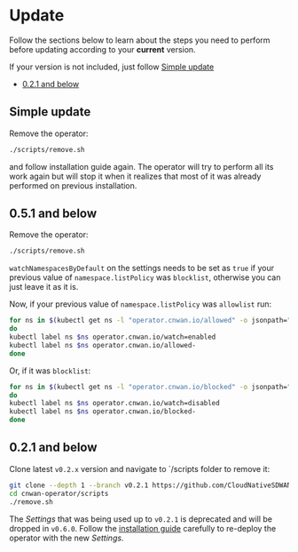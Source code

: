 # Update

Follow the sections below to learn about the steps you need to perform before updating according to your **current** version.

If your version is not included, just follow [Simple update](#simple-update)

* [0.2.1 and below](#0.2.1-and-below)

## Simple update

Remove the operator:

```bash
./scripts/remove.sh
```

and follow installation guide again. The operator will try to perform all its work again but will stop it when it realizes that most of it was already performed on previous installation.

## 0.5.1 and below

Remove the operator:

```bash
./scripts/remove.sh
```

`watchNamespacesByDefault` on the settings needs to be set as `true` if your previous value of `namespace.listPolicy` was `blocklist`, otherwise you can just leave it as it is.

Now, if your previous value of `namespace.listPolicy` was `allowlist` run:

```bash
for ns in $(kubectl get ns -l "operator.cnwan.io/allowed" -o jsonpath="{.items[*].metadata.name}")
do
kubectl label ns $ns operator.cnwan.io/watch=enabled
kubectl label ns $ns operator.cnwan.io/allowed-
done
```

Or, if it was `blocklist`:

```bash
for ns in $(kubectl get ns -l "operator.cnwan.io/blocked" -o jsonpath="{.items[*].metadata.name}")
do
kubectl label ns $ns operator.cnwan.io/watch=disabled
kubectl label ns $ns operator.cnwan.io/blocked-
done
```

## 0.2.1 and below

Clone latest `v0.2.x` version and navigate to `/scripts folder to remove it:

```bash
git clone --depth 1 --branch v0.2.1 https://github.com/CloudNativeSDWAN/cnwan-operator
cd cnwan-operator/scripts
./remove.sh
```

The *Settings* that was being used up to `v0.2.1` is deprecated and will be dropped in `v0.6.0`.
Follow the [installation guide](./install.md) carefully to re-deploy the operator with the new *Settings*.
